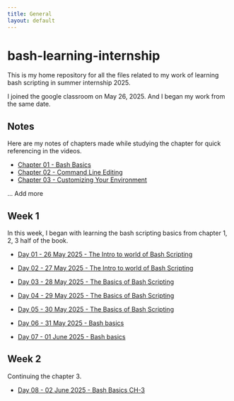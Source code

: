 ```yaml
---
title: General
layout: default
---
```


# bash-learning-internship

This is my home repository for all the files related to my work of learning bash scripting in summer internship 2025.

I joined the google classroom on May 26, 2025. And I began my work from the same date.

## Notes

Here are my notes of chapters made while studying the chapter for quick referencing in the videos.

- [Chapter 01 - Bash Basics](/notes/01_bash_basics/notes_01.md)
- [Chapter 02 - Command Line Editing](/notes/01_bash_basics/notes_01.md)
- [Chapter 03 - Customizing Your Environment](/notes/03_customizing_your_env/notes_03.md)

... Add more

## Week 1

In this week, I began with learning the bash scripting basics from chapter 1, 2, 3 half of the book.

- [Day 01 - 26 May 2025 - The Intro to world of Bash Scripting](/week-1/26_may_intro.md)

- [Day 02 - 27 May 2025 - The Intro to world of Bash Scripting](/week-1/27_may_intro.md)

- [Day 03 - 28 May 2025 - The Basics of Bash Scripting](/week-1/28_may_ch1_2.md)

- [Day 04 - 29 May 2025 - The Basics of Bash Scripting](/week-1/29_may_ch2_3.md)

- [Day 05 - 30 May 2025 - The Basics of Bash Scripting](/week-1/30_may_ch3.md)

- [Day 06 - 31 May 2025 - Bash basics](/week-1/31_may_brief.md)

- [Day 07 - 01 June 2025 - Bash basics](/week-1/01_june_video.md)

## Week 2

Continuing the chapter 3.

- [Day 08 - 02 June 2025 - Bash Basics CH-3](/week-2/02_June_ch-3.md)
